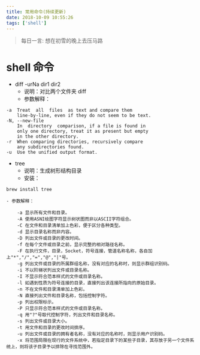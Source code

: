 ```yaml
---
title: 常用命令(持续更新)
date: 2018-10-09 10:55:26
tags: ['shell']
---
```


> 每日一言: 想在初雪的晚上去压马路

# shell 命令


- diff -urNa dir1 dir2
    - 说明：对比两个文件夹 diff
    - 参数解释：
```shell
-a  Treat  all  files  as text and compare them     
    line-by-line, even if they do not seem to be text.
-N, --new-file
    In  directory  comparison, if a file is found in
    only one directory, treat it as present but empty
    in the other directory.
-r  When comparing directories, recursively compare
    any subdirectories found.
-u  Use the unified output format.
```

- tree
    - 说明：生成树形结构目录
    - 安装：
```shell
brew install tree
```
    - 参数解释：
```shell
    -a 显示所有文件和目录。
    -A 使用ASNI绘图字符显示树状图而非以ASCII字符组合。
    -C 在文件和目录清单加上色彩，便于区分各种类型。
    -d 显示目录名称而非内容。
    -D 列出文件或目录的更改时间。
    -f 在每个文件或目录之前，显示完整的相对路径名称。
    -F 在执行文件，目录，Socket，符号连接，管道名称名称，各自加上"*","/","=","@","|"号。
    -g 列出文件或目录的所属群组名称，没有对应的名称时，则显示群组识别码。
    -i 不以阶梯状列出文件或目录名称。
    -I 不显示符合范本样式的文件或目录名称。
    -l 如遇到性质为符号连接的目录，直接列出该连接所指向的原始目录。
    -n 不在文件和目录清单加上色彩。
    -N 直接列出文件和目录名称，包括控制字符。
    -p 列出权限标示。
    -P 只显示符合范本样式的文件或目录名称。
    -q 用"?"号取代控制字符，列出文件和目录名称。
    -s 列出文件或目录大小。
    -t 用文件和目录的更改时间排序。
    -u 列出文件或目录的拥有者名称，没有对应的名称时，则显示用户识别码。
    -x 将范围局限在现行的文件系统中，若指定目录下的某些子目录，其存放于另一个文件系统上，则将该子目录予以排除在寻找范围外。
```